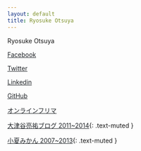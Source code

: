 ```yaml
---
layout: default
title: Ryosuke Otsuya
---
```

Ryosuke Otsuya

[<i class="fab fa-facebook"></i> Facebook](https://www.facebook.com/rotsuya)

[<i class="fab fa-twitter"></i> Twitter](https://twitter.com/rotsuya)

[<i class="fab fa-linkedin"></i> Linkedin](https://www.linkedin.com/in/rotsuya/)

[<i class="fab fa-github"></i> GitHub](https://github.com/rotsuya)

[<i class="fab fa-blogger"></i> オンラインフリマ](http://fleamarket.otsuya.co)

[<i class="fab fa-tumblr"></i> 大津谷亮祐ブログ 2011~2014](http://r.otsuya.co){: .text-muted }

[<i class="fab fa-blogger"></i> 小夏みかん 2007~2013](http://www.konatsumikan.com){: .text-muted }

<style>
.container {
    margin-top: 50px;
}

.fab {
    width: 1em;
}
a {
    color: #212529;
}
</style>
